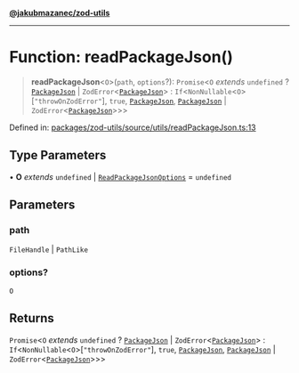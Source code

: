 [**@jakubmazanec/zod-utils**](../README.md)

---

# Function: readPackageJson()

> **readPackageJson**\<`O`\>(`path`, `options`?): `Promise`\<`O` _extends_ `undefined` ?
> [`PackageJson`](../type-aliases/PackageJson.md) \|
> `ZodError`\<[`PackageJson`](../type-aliases/PackageJson.md)\> :
> `If`\<`NonNullable`\<`O`\>\[`"throwOnZodError"`\], `true`,
> [`PackageJson`](../type-aliases/PackageJson.md), [`PackageJson`](../type-aliases/PackageJson.md)
> \| `ZodError`\<[`PackageJson`](../type-aliases/PackageJson.md)\>\>\>

Defined in:
[packages/zod-utils/source/utils/readPackageJson.ts:13](https://github.com/jakubmazanec/tools/blob/d8ee2855cc8c253cbcc5c4d49e7356ff8450cbde/packages/zod-utils/source/utils/readPackageJson.ts#L13)

## Type Parameters

• **O** _extends_ `undefined` \| [`ReadPackageJsonOptions`](../interfaces/ReadPackageJsonOptions.md)
= `undefined`

## Parameters

### path

`FileHandle` | `PathLike`

### options?

`O`

## Returns

`Promise`\<`O` _extends_ `undefined` ? [`PackageJson`](../type-aliases/PackageJson.md) \|
`ZodError`\<[`PackageJson`](../type-aliases/PackageJson.md)\> :
`If`\<`NonNullable`\<`O`\>\[`"throwOnZodError"`\], `true`,
[`PackageJson`](../type-aliases/PackageJson.md), [`PackageJson`](../type-aliases/PackageJson.md) \|
`ZodError`\<[`PackageJson`](../type-aliases/PackageJson.md)\>\>\>

